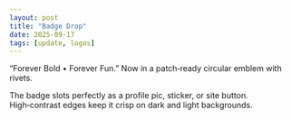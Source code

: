 ```yaml
---
layout: post
title: "Badge Drop"
date: 2025-09-17
tags: [update, logos]
---
```

“Forever Bold • Forever Fun.” Now in a patch‑ready circular emblem with rivets.

The badge slots perfectly as a profile pic, sticker, or site button. High‑contrast edges keep it crisp on dark and light backgrounds.

